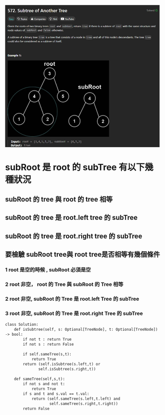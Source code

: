 <img src="photo/572. Subtree of Another Tree.jpg" width="500">

# subRoot 是 root 的 subTree 有以下幾種狀況

## subRoot 的 tree 與 root 的 tree 相等
## subRoot 的 tree 是 root.left tree 的 subTree
## subRoot 的 tree 是 root.right tree 的 subTree
## 要檢驗 subRoot tree與 root tree是否相等有幾個條件

### 1 root 是空的時候 , subRoot 必須是空

### 2 root 非空， root 的 Tree 與 subRoot 的 Tree 相等

### 2 root 非空, subRoot 的 Tree 是 root.left Tree 的 subTree

### 3 root 非空, subRoot 的 Tree 是 root.right Tree 的 subTree

```
class Solution:
    def isSubtree(self, s: Optional[TreeNode], t: Optional[TreeNode]) -> bool:
        if not t : return True 
        if not s : return False
        
        if self.sameTree(s,t):
            return True
        return (self.isSubtree(s.left,t) or
               self.isSubtree(s.right,t))
               
    def sameTree(self,s,t):
        if not s and not t:
            return True
        if s and t and s.val == t.val:
            return (self.sameTree(s.left,t.left) and
                    self.sameTree(s.right,t.right))
        return False
```
        

        


        
        

            
         